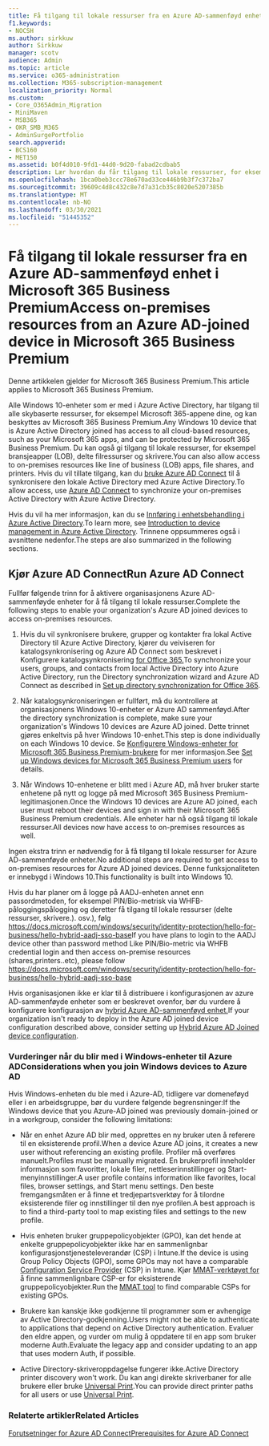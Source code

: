 ```yaml
---
title: Få tilgang til lokale ressurser fra en Azure AD-sammenføyd enhet i Microsoft 365 Business
f1.keywords:
- NOCSH
ms.author: sirkkuw
author: Sirkkuw
manager: scotv
audience: Admin
ms.topic: article
ms.service: o365-administration
ms.collection: M365-subscription-management
localization_priority: Normal
ms.custom:
- Core_O365Admin_Migration
- MiniMaven
- MSB365
- OKR_SMB_M365
- AdminSurgePortfolio
search.appverid:
- BCS160
- MET150
ms.assetid: b0f4d010-9fd1-44d0-9d20-fabad2cdbab5
description: Lær hvordan du får tilgang til lokale ressurser, for eksempel bransjeapper, delte filer og skrivere fra en Azure Active Directory-enhet som er med i Windows 10.
ms.openlocfilehash: 1bca0beb3ccc78e670ad33ce446b9b3f7c372ba7
ms.sourcegitcommit: 39609c4d8c432c8e7d7a31cb35c8020e5207385b
ms.translationtype: MT
ms.contentlocale: nb-NO
ms.lasthandoff: 03/30/2021
ms.locfileid: "51445352"
---
```

# <a name="access-on-premises-resources-from-an-azure-ad-joined-device-in-microsoft-365-business-premium"></a><span data-ttu-id="ce6c6-103">Få tilgang til lokale ressurser fra en Azure AD-sammenføyd enhet i Microsoft 365 Business Premium</span><span class="sxs-lookup"><span data-stu-id="ce6c6-103">Access on-premises resources from an Azure AD-joined device in Microsoft 365 Business Premium</span></span>

<span data-ttu-id="ce6c6-104">Denne artikkelen gjelder for Microsoft 365 Business Premium.</span><span class="sxs-lookup"><span data-stu-id="ce6c6-104">This article applies to Microsoft 365 Business Premium.</span></span>

<span data-ttu-id="ce6c6-105">Alle Windows 10-enheter som er med i Azure Active Directory, har tilgang til alle skybaserte ressurser, for eksempel Microsoft 365-appene dine, og kan beskyttes av Microsoft 365 Business Premium.</span><span class="sxs-lookup"><span data-stu-id="ce6c6-105">Any Windows 10 device that is Azure Active Directory joined has access to all cloud-based resources, such as your Microsoft 365 apps, and can be protected by Microsoft 365 Business Premium.</span></span> <span data-ttu-id="ce6c6-106">Du kan også gi tilgang til lokale ressurser, for eksempel bransjeapper (LOB), delte filressurser og skrivere.</span><span class="sxs-lookup"><span data-stu-id="ce6c6-106">You can also allow access to on-premises resources like line of business (LOB) apps, file shares, and printers.</span></span> <span data-ttu-id="ce6c6-107">Hvis du vil tillate tilgang, kan du [bruke Azure AD Connect](/azure/active-directory/connect/active-directory-aadconnect) til å synkronisere den lokale Active Directory med Azure Active Directory.</span><span class="sxs-lookup"><span data-stu-id="ce6c6-107">To allow access, use [Azure AD Connect](/azure/active-directory/connect/active-directory-aadconnect) to synchronize your on-premises Active Directory with Azure Active Directory.</span></span> 

<span data-ttu-id="ce6c6-108">Hvis du vil ha mer informasjon, kan du se [Innføring i enhetsbehandling i Azure Active Directory](/azure/active-directory/device-management-introduction).</span><span class="sxs-lookup"><span data-stu-id="ce6c6-108">To learn more, see [Introduction to device management in Azure Active Directory](/azure/active-directory/device-management-introduction).</span></span>
<span data-ttu-id="ce6c6-109">Trinnene oppsummeres også i avsnittene nedenfor.</span><span class="sxs-lookup"><span data-stu-id="ce6c6-109">The steps are also summarized in the following sections.</span></span>
 
## <a name="run-azure-ad-connect"></a><span data-ttu-id="ce6c6-110">Kjør Azure AD Connect</span><span class="sxs-lookup"><span data-stu-id="ce6c6-110">Run Azure AD Connect</span></span>

<span data-ttu-id="ce6c6-111">Fullfør følgende trinn for å aktivere organisasjonens Azure AD-sammenføyde enheter for å få tilgang til lokale ressurser.</span><span class="sxs-lookup"><span data-stu-id="ce6c6-111">Complete the following steps to enable your organization's Azure AD joined devices to access on-premises resources.</span></span>
  
1. <span data-ttu-id="ce6c6-112">Hvis du vil synkronisere brukere, grupper og kontakter fra lokal Active Directory til Azure Active Directory, kjører du veiviseren for katalogsynkronisering og Azure AD Connect som beskrevet i Konfigurere katalogsynkronisering [for Office 365.](../enterprise/set-up-directory-synchronization.md)</span><span class="sxs-lookup"><span data-stu-id="ce6c6-112">To synchronize your users, groups, and contacts from local Active Directory into Azure Active Directory, run the Directory synchronization wizard and Azure AD Connect as described in [Set up directory synchronization for Office 365](../enterprise/set-up-directory-synchronization.md).</span></span>
    
2. <span data-ttu-id="ce6c6-113">Når katalogsynkroniseringen er fullført, må du kontrollere at organisasjonens Windows 10-enheter er Azure AD sammenføyd.</span><span class="sxs-lookup"><span data-stu-id="ce6c6-113">After the directory synchronization is complete, make sure your organization's Windows 10 devices are Azure AD joined.</span></span> <span data-ttu-id="ce6c6-114">Dette trinnet gjøres enkeltvis på hver Windows 10-enhet.</span><span class="sxs-lookup"><span data-stu-id="ce6c6-114">This step is done individually on each Windows 10 device.</span></span> <span data-ttu-id="ce6c6-115">Se [Konfigurere Windows-enheter for Microsoft 365 Business Premium-brukere](set-up-windows-devices.md) for mer informasjon.</span><span class="sxs-lookup"><span data-stu-id="ce6c6-115">See [Set up Windows devices for Microsoft 365 Business Premium users](set-up-windows-devices.md) for details.</span></span> 
    
3. <span data-ttu-id="ce6c6-116">Når Windows 10-enhetene er blitt med i Azure AD, må hver bruker starte enhetene på nytt og logge på med Microsoft 365 Business Premium-legitimasjonen.</span><span class="sxs-lookup"><span data-stu-id="ce6c6-116">Once the Windows 10 devices are Azure AD joined, each user must reboot their devices and sign in with their Microsoft 365 Business Premium credentials.</span></span> <span data-ttu-id="ce6c6-117">Alle enheter har nå også tilgang til lokale ressurser.</span><span class="sxs-lookup"><span data-stu-id="ce6c6-117">All devices now have access to on-premises resources as well.</span></span>
    
<span data-ttu-id="ce6c6-118">Ingen ekstra trinn er nødvendig for å få tilgang til lokale ressurser for Azure AD-sammenføyde enheter.</span><span class="sxs-lookup"><span data-stu-id="ce6c6-118">No additional steps are required to get access to on-premises resources for Azure AD joined devices.</span></span> <span data-ttu-id="ce6c6-119">Denne funksjonaliteten er innebygd i Windows 10.</span><span class="sxs-lookup"><span data-stu-id="ce6c6-119">This functionality is built into Windows 10.</span></span> 

<span data-ttu-id="ce6c6-120">Hvis du har planer om å logge på AADJ-enheten annet enn passordmetoden, for eksempel PIN/Bio-metrisk via WHFB-påloggingspålogging og deretter få tilgang til lokale ressurser (delte ressurser, skrivere.). osv.), følg https://docs.microsoft.com/windows/security/identity-protection/hello-for-business/hello-hybrid-aadj-sso-base</span><span class="sxs-lookup"><span data-stu-id="ce6c6-120">If you have plans to login to the AADJ device other than password method Like PIN/Bio-metric via WHFB credential login and then access on-premise resources (shares,printers..etc), please follow https://docs.microsoft.com/windows/security/identity-protection/hello-for-business/hello-hybrid-aadj-sso-base</span></span>
  
<span data-ttu-id="ce6c6-121">Hvis organisasjonen ikke er klar til å distribuere i konfigurasjonen av azure AD-sammenføyde enheter som er beskrevet ovenfor, bør du vurdere å konfigurere konfigurasjon av [hybrid Azure AD-sammenføyd enhet.](manage-windows-devices.md)</span><span class="sxs-lookup"><span data-stu-id="ce6c6-121">If your organization isn't ready to deploy in the Azure AD joined device configuration described above, consider setting up [Hybrid Azure AD Joined device configuration](manage-windows-devices.md).</span></span>
  
### <a name="considerations-when-you-join-windows-devices-to-azure-ad"></a><span data-ttu-id="ce6c6-122">Vurderinger når du blir med i Windows-enheter til Azure AD</span><span class="sxs-lookup"><span data-stu-id="ce6c6-122">Considerations when you join Windows devices to Azure AD</span></span>

<span data-ttu-id="ce6c6-123">Hvis Windows-enheten du ble med i Azure-AD, tidligere var domeneføyd eller i en arbeidsgruppe, bør du vurdere følgende begrensninger:</span><span class="sxs-lookup"><span data-stu-id="ce6c6-123">If the Windows device that you Azure-AD joined was previously domain-joined or in a workgroup, consider the following limitations:</span></span>
  
- <span data-ttu-id="ce6c6-124">Når en enhet Azure AD blir med, opprettes en ny bruker uten å referere til en eksisterende profil.</span><span class="sxs-lookup"><span data-stu-id="ce6c6-124">When a device Azure AD joins, it creates a new user without referencing an existing profile.</span></span> <span data-ttu-id="ce6c6-125">Profiler må overføres manuelt.</span><span class="sxs-lookup"><span data-stu-id="ce6c6-125">Profiles must be manually migrated.</span></span> <span data-ttu-id="ce6c6-126">En brukerprofil inneholder informasjon som favoritter, lokale filer, nettleserinnstillinger og Start-menyinnstillinger.</span><span class="sxs-lookup"><span data-stu-id="ce6c6-126">A user profile contains information like favorites, local files, browser settings, and Start menu settings.</span></span> <span data-ttu-id="ce6c6-127">Den beste fremgangsmåten er å finne et tredjepartsverktøy for å tilordne eksisterende filer og innstillinger til den nye profilen.</span><span class="sxs-lookup"><span data-stu-id="ce6c6-127">A best approach is to find a third-party tool to map existing files and settings to the new profile.</span></span>

- <span data-ttu-id="ce6c6-128">Hvis enheten bruker gruppepolicyobjekter (GPO), kan det hende [](/windows/configuration/provisioning-packages/how-it-pros-can-use-configuration-service-providers) at enkelte gruppepolicyobjekter ikke har en sammenlignbar konfigurasjonstjenesteleverandør (CSP) i Intune.</span><span class="sxs-lookup"><span data-stu-id="ce6c6-128">If the device is using Group Policy Objects (GPO), some GPOs may not have a comparable [Configuration Service Provider](/windows/configuration/provisioning-packages/how-it-pros-can-use-configuration-service-providers) (CSP) in Intune.</span></span> <span data-ttu-id="ce6c6-129">Kjør [MMAT-verktøyet for](https://www.microsoft.com/download/details.aspx?id=45520) å finne sammenlignbare CSP-er for eksisterende gruppepolicyobjekter.</span><span class="sxs-lookup"><span data-stu-id="ce6c6-129">Run the [MMAT tool](https://www.microsoft.com/download/details.aspx?id=45520) to find comparable CSPs for existing GPOs.</span></span>

- <span data-ttu-id="ce6c6-130">Brukere kan kanskje ikke godkjenne til programmer som er avhengige av Active Directory-godkjenning.</span><span class="sxs-lookup"><span data-stu-id="ce6c6-130">Users might not be able to authenticate to applications that depend on Active Directory authentication.</span></span> <span data-ttu-id="ce6c6-131">Evaluer den eldre appen, og vurder om mulig å oppdatere til en app som bruker moderne Auth.</span><span class="sxs-lookup"><span data-stu-id="ce6c6-131">Evaluate the legacy app and consider updating to an app that uses modern Auth, if possible.</span></span>

- <span data-ttu-id="ce6c6-132">Active Directory-skriveroppdagelse fungerer ikke.</span><span class="sxs-lookup"><span data-stu-id="ce6c6-132">Active Directory printer discovery won't work.</span></span> <span data-ttu-id="ce6c6-133">Du kan angi direkte skriverbaner for alle brukere eller bruke [Universal Print](/universal-print/).</span><span class="sxs-lookup"><span data-stu-id="ce6c6-133">You can provide direct printer paths for all users or use [Universal Print](/universal-print/).</span></span>

### <a name="related-articles"></a><span data-ttu-id="ce6c6-134">Relaterte artikler</span><span class="sxs-lookup"><span data-stu-id="ce6c6-134">Related Articles</span></span>

[<span data-ttu-id="ce6c6-135">Forutsetninger for Azure AD Connect</span><span class="sxs-lookup"><span data-stu-id="ce6c6-135">Prerequisites for Azure AD Connect</span></span>](https://docs.microsoft.com/azure/active-directory/hybrid/how-to-connect-install-prerequisites)

